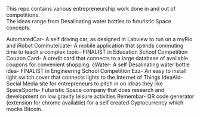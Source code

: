 This repo contains various entrepreneurship work done in and out of competitions.  
The ideas range from Desalinating water bottles to futuristic Space concepts.  


AutomatedCar- A self driving car, as designed in Labview to run on a myRio and iRobot
Commuteicate- A mobile application that spends commuting time to teach a complex topic- FINALIST in Education School Competition
Coupon Card- A credit card that connects to a large database of available coupons for convenient shopping. 
cWater- A self Desalinating water bottle idea- FINALIST in Engineering School Competition
Ezz- An easy to install light switch cover that connects lights to the Internet of Things
IdeaAid- Social Media site for entrepreneurs to pitch in on ideas they like
SpaceSports- Futuristic Space company that does research and development on low gravity leisure activities 
Remembar- QR code generator (extension for chrome available) for a self created Cyptocurrency which mocks Bitcoin.

